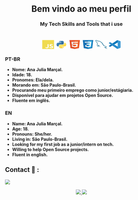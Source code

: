 <div align='center'> 
<h1><b>Bem vindo ao meu perfil
</div>

<h3 align='center'>My Tech Skills and Tools that i use<h3>

<div style="display: block" align="center" justify-content="space-between"><br>
  <img align="center" alt="Julia-Js" height="30" width="40" src="https://raw.githubusercontent.com/devicons/devicon/master/icons/javascript/javascript-plain.svg">
  <img align="center" alt="Julia-Python" height="30" width="40" src="https://raw.githubusercontent.com/devicons/devicon/master/icons/python/python-original.svg">
  <img align="center" alt="Julia-HTML" height="30" width="40" src="https://raw.githubusercontent.com/devicons/devicon/master/icons/html5/html5-original.svg">
  <img align="center" alt="Julia-CSS" height="30" width="40" src="https://raw.githubusercontent.com/devicons/devicon/master/icons/css3/css3-original.svg">
  <img align="center" alt="Julia-MYSQL" height="30" width="40" src="https://raw.githubusercontent.com/devicons/devicon/master/icons/mysql/mysql-original.svg">
  <img align="center" alt="Julia-VSCODE" height="30" width="40" src="https://raw.githubusercontent.com/devicons/devicon/master/icons/vscode/vscode-original.svg">
</div>

 ###  PT-BR
- Nome: Ana Julia Marçal.
- Idade: 18.
- Pronomes: Ela/dela.
- Morando em: São Paulo-Brasil.
- Procurando meu primeiro emprego como junior/estágiaria.
- Disponível para ajudar em projetos Open Source.
- Fluente em inglês.

 ###  EN
- Name: Ana Julia Marçal.
- Age: 18.
- Pronouns: She/her.
- Living in: São Paulo-Brasil.
- Looking for my first job as a junior/intern on tech.
- Willing to help Open Source projects.
- Fluent in english.

 <h2> Contact 📧 :</h2>
<a href = "mailto:anajulia.05marcali@gmail.com"><img align="center" src="https://img.shields.io/badge/Gmail-D14836?style=for-the-badge&logo=gmail&logoColor=white" target="_blank"></a> 


<div align="center">
 <br>
  <a href="https://github.com/Julia-Marcal">
  <img height="160em" src="https://github-readme-stats.vercel.app/api?username=Julia-Marcal&show_icons=true&theme=github_dark&include_all_commits=true&count_private=true"/>
  <img height="160em" src="https://github-readme-stats.vercel.app/api/top-langs/?username=Julia-Marcal&layout=compact&langs_count=7&theme=github_dark"/>
</div>
